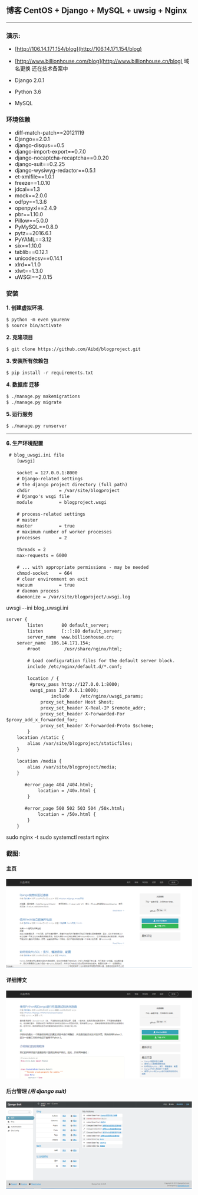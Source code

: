 ## 博客 CentOS  + Django + MySQL + uwsig + Nginx
-------

### 演示:
- [http://106.14.171.154/blog](http://106.14.171.154/blog)
- [http://www.billionhouse.com/blog](http://www.billionhouse.cn/blog) 域名更换 还在技术备案中


- Django 2.0.1
- Python 3.6
- MySQL

### 环境依赖

- diff-match-patch==20121119
- Django==2.0.1
- django-disqus==0.5
- django-import-export==0.7.0
- django-nocaptcha-recaptcha==0.0.20
- django-suit==0.2.25
- django-wysiwyg-redactor==0.5.1
- et-xmlfile==1.0.1
- freeze==1.0.10
- jdcal==1.3
- mock==2.0.0
- odfpy==1.3.6
- openpyxl==2.4.9
- pbr==1.10.0
- Pillow==5.0.0
- PyMySQL==0.8.0
- pytz==2016.6.1
- PyYAML==3.12
- six==1.10.0
- tablib==0.12.1
- unicodecsv==0.14.1
- xlrd==1.1.0
- xlwt==1.3.0
- uWSGI==2.0.15
### 安装

**1. 创建虚拟环境.**

```
$ python -m even yourenv
$ source bin/activate
```

**2. 克隆项目**

```
$ git clone https://github.com/Aibd/blogproject.git
```

**3. 安装所有依赖包**

```
$ pip install -r requirements.txt
```

**4. 数据库 迁移**

```
$ ./manage.py makemigrations
$ ./manage.py migrate
```

**5. 运行服务**

```
$ ./manage.py runserver
```
-------
**6. 生产环境配置**
```
 # blog_uwsgi.ini file
    [uwsgi]

    socket = 127.0.0.1:8000
    # Django-related settings
    # the django project directory (full path)
    chdir           = /var/site/blogproject
    # Django's wsgi file
    module          = blogproject.wsgi

    # process-related settings
    # master
    master          = true
    # maximum number of worker processes
    processes       = 2

    threads = 2
    max-requests = 6000

    # ... with appropriate permissions - may be needed
    chmod-socket    = 664
    # clear environment on exit
    vacuum          = true
    # daemon process
    daemonize = /var/site/blogproject/uwsgi.log
```
uwsgi --ini blog_uwsgi.ini
```
server {
        listen       80 default_server;
        listen       [::]:80 default_server;
        server_name  www.billionhouse.cn;
	server_name  106.14.171.154;
        #root         /usr/share/nginx/html;

        # Load configuration files for the default server block.
        include /etc/nginx/default.d/*.conf;

        location / {
		 #proxy_pass http://127.0.0.1:8000;
		 uwsgi_pass 127.0.0.1:8000;
                 include	/etc/nginx/uwsgi_params;
     		 proxy_set_header Host $host;
     		 proxy_set_header X-Real-IP $remote_addr;
     		 proxy_set_header X-Forwarded-For $proxy_add_x_forwarded_for;
     		 proxy_set_header X-Forwarded-Proto $scheme;
        }
	location /static {
		alias /var/site/blogproject/staticfiles;
	}

	location /media {
		alias /var/site/blogproject/media;
	}

       #error_page 404 /404.html;
            location = /40x.html {
        }

       #error_page 500 502 503 504 /50x.html;
            location = /50x.html {
        }
    }

```
   sudo nginx -t
   sudo systemctl restart nginx
### 截图:

#### 主页

![Homepage](__screenshot/home.png  "Homepage")

#### 详细博文

![Detail Post](__screenshot/detail.png  "Detail Post")

#### 后台管理 _(用 django suit)_

![Admin Dashboard](__screenshot/admin.png  "Admin Dashboard")
